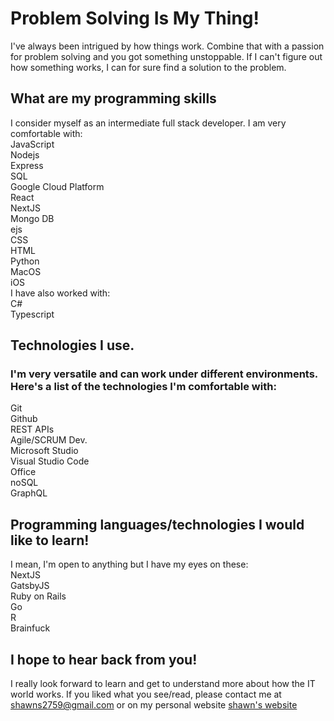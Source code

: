 # Problem Solving Is My Thing!
I've always been intrigued by how things work. Combine that with a passion for problem solving and you got something unstoppable. If I can't figure out how something works, I can for sure find a solution to the problem.

## What are my programming skills
 I consider myself as an intermediate full stack developer. I am very comfortable with: <br>
JavaScript <br>
Nodejs <br>
Express <br>
SQL <br>
Google Cloud Platform <br>
React <br>
NextJS<br>
Mongo DB <br>
ejs<br>
CSS <br>
HTML <br>
Python  <br>
MacOS <br>
iOS <br>
I have also worked with: <br>
C# <br>
Typescript <br>
## Technologies I use. <br>
### I'm very versatile and can work under different environments. Here's a list of the technologies I'm comfortable with: <br>
Git <br>
Github <br>
REST APIs <br>
Agile/SCRUM Dev. <br>
Microsoft Studio <br>
Visual Studio Code <br>
Office <br>
noSQL <br>
GraphQL <br>
## Programming languages/technologies I would like to learn! <br>
I mean, I'm open to anything but I have my eyes on these: <br>
NextJS <br>
GatsbyJS <br>
Ruby on Rails <br>
Go <br>
R <br>
Brainfuck <br>
## I hope to hear back from you! <br>
I really look forward to learn and get to understand more about how the IT world works. If you liked what you see/read, please contact me at <shawns2759@gmail.com> or on my personal website [shawn's website](website.com)


